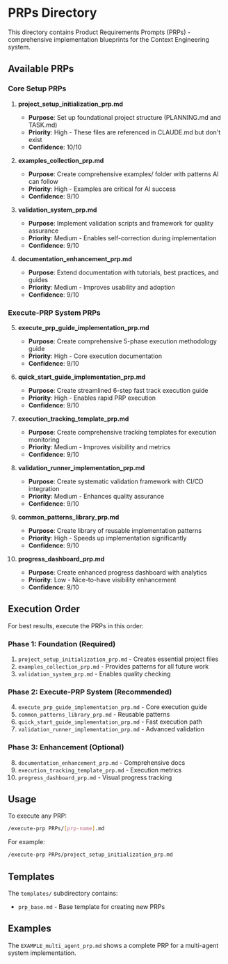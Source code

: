 # PRPs Directory

This directory contains Product Requirements Prompts (PRPs) - comprehensive implementation blueprints for the Context Engineering system.

## Available PRPs

### Core Setup PRPs

1. **project_setup_initialization_prp.md**
   - **Purpose**: Set up foundational project structure (PLANNING.md and TASK.md)
   - **Priority**: High - These files are referenced in CLAUDE.md but don't exist
   - **Confidence**: 10/10

2. **examples_collection_prp.md**
   - **Purpose**: Create comprehensive examples/ folder with patterns AI can follow
   - **Priority**: High - Examples are critical for AI success
   - **Confidence**: 9/10

3. **validation_system_prp.md**
   - **Purpose**: Implement validation scripts and framework for quality assurance
   - **Priority**: Medium - Enables self-correction during implementation
   - **Confidence**: 9/10

4. **documentation_enhancement_prp.md**
   - **Purpose**: Extend documentation with tutorials, best practices, and guides
   - **Priority**: Medium - Improves usability and adoption
   - **Confidence**: 9/10

### Execute-PRP System PRPs

5. **execute_prp_guide_implementation_prp.md**
   - **Purpose**: Create comprehensive 5-phase execution methodology guide
   - **Priority**: High - Core execution documentation
   - **Confidence**: 9/10

6. **quick_start_guide_implementation_prp.md**
   - **Purpose**: Create streamlined 6-step fast track execution guide
   - **Priority**: High - Enables rapid PRP execution
   - **Confidence**: 9/10

7. **execution_tracking_template_prp.md**
   - **Purpose**: Create comprehensive tracking templates for execution monitoring
   - **Priority**: Medium - Improves visibility and metrics
   - **Confidence**: 9/10

8. **validation_runner_implementation_prp.md**
   - **Purpose**: Create systematic validation framework with CI/CD integration
   - **Priority**: Medium - Enhances quality assurance
   - **Confidence**: 9/10

9. **common_patterns_library_prp.md**
   - **Purpose**: Create library of reusable implementation patterns
   - **Priority**: High - Speeds up implementation significantly
   - **Confidence**: 9/10

10. **progress_dashboard_prp.md**
    - **Purpose**: Create enhanced progress dashboard with analytics
    - **Priority**: Low - Nice-to-have visibility enhancement
    - **Confidence**: 9/10

## Execution Order

For best results, execute the PRPs in this order:

### Phase 1: Foundation (Required)
1. `project_setup_initialization_prp.md` - Creates essential project files
2. `examples_collection_prp.md` - Provides patterns for all future work
3. `validation_system_prp.md` - Enables quality checking

### Phase 2: Execute-PRP System (Recommended)
4. `execute_prp_guide_implementation_prp.md` - Core execution guide
5. `common_patterns_library_prp.md` - Reusable patterns
6. `quick_start_guide_implementation_prp.md` - Fast execution path
7. `validation_runner_implementation_prp.md` - Advanced validation

### Phase 3: Enhancement (Optional)
8. `documentation_enhancement_prp.md` - Comprehensive docs
9. `execution_tracking_template_prp.md` - Execution metrics
10. `progress_dashboard_prp.md` - Visual progress tracking

## Usage

To execute any PRP:

```bash
/execute-prp PRPs/[prp-name].md
```

For example:
```bash
/execute-prp PRPs/project_setup_initialization_prp.md
```

## Templates

The `templates/` subdirectory contains:
- `prp_base.md` - Base template for creating new PRPs

## Examples

The `EXAMPLE_multi_agent_prp.md` shows a complete PRP for a multi-agent system implementation.